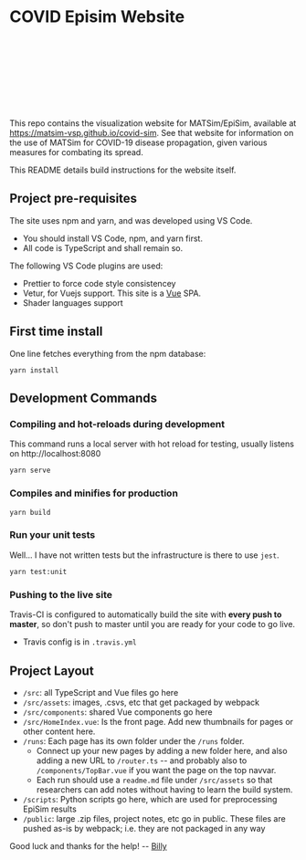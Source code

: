 # COVID Episim Website

<div class="with-bg-size" style="background-image: url('https://github.com/matsim-vsp/covid-sim/raw/master/src/assets/images/v3-thumb.png');  width: 100%; height:8rem; background-position: center; background-size: cover;">
</div>

This repo contains the visualization website for MATSim/EpiSim, available at https://matsim-vsp.github.io/covid-sim. See that website for information on the use of MATSim for COVID-19 disease propagation, given various measures for combating its spread.

This README details build instructions for the website itself.

## Project pre-requisites

The site uses npm and yarn, and was developed using VS Code.

- You should install VS Code, npm, and yarn first.
- All code is TypeScript and shall remain so.

The following VS Code plugins are used:

- Prettier to force code style consistencey
- Vetur, for Vuejs support. This site is a [Vue](https://vuejs.org) SPA.
- Shader languages support

## First time install

One line fetches everything from the npm database:

```
yarn install
```

## Development Commands

### Compiling and hot-reloads during development

This command runs a local server with hot reload for testing, usually listens on http://localhost:8080

```
yarn serve
```

### Compiles and minifies for production

```
yarn build
```

### Run your unit tests

Well... I have not written tests but the infrastructure is there to use `jest`.

```
yarn test:unit
```

### Pushing to the live site

Travis-CI is configured to automatically build the site with **every push to master**, so don't push to master until you are ready for your code to go live.

- Travis config is in `.travis.yml`

## Project Layout

- `/src`: all TypeScript and Vue files go here
- `/src/assets`: images, .csvs, etc that get packaged by webpack
- `/src/components`: shared Vue components go here
- `/src/HomeIndex.vue`: Is the front page. Add new thumbnails for pages or other content here.
- `/runs`: Each page has its own folder under the `/runs` folder.
  - Connect up your new pages by adding a new folder here, and also adding a new URL to `/router.ts` -- and probably also to `/components/TopBar.vue` if you want the page on the top navvar.
  - Each run should use a `readme.md` file under `/src/assets` so that researchers can add notes without having to learn the build system.
- `/scripts`: Python scripts go here, which are used for preprocessing EpiSim results
- `/public`: large .zip files, project notes, etc go in public. These files are pushed as-is by webpack; i.e. they are not packaged in any way

Good luck and thanks for the help! -- [Billy](https://github.com/billyc)
